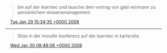 > bin auf der learntec und lausche dem vortrag von gabi reinmann zu persönlichem wissensmanagement.

<img src="media/tweet.ico" width="12" /> [Tue Jan 29 15:34:35 +0000 2008](https://twitter.com/SimonDueckert/status/655498962)

----

> Sitze in der moodle-konferenz auf der learntec in karlsruhe.

<img src="media/tweet.ico" width="12" /> [Wed Jan 30 08:48:08 +0000 2008](https://twitter.com/SimonDueckert/status/658732622)